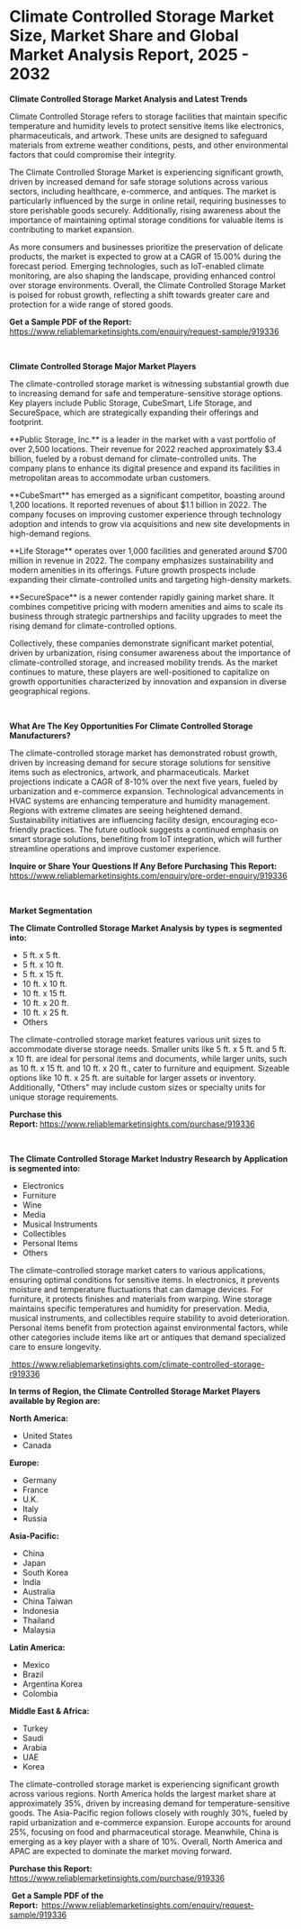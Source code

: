 <p><h1>Climate Controlled Storage Market Size, Market Share and Global Market Analysis Report, 2025 - 2032</h1></p><p><strong>Climate Controlled Storage Market Analysis and Latest Trends</strong></p>
<p><p>Climate Controlled Storage refers to storage facilities that maintain specific temperature and humidity levels to protect sensitive items like electronics, pharmaceuticals, and artwork. These units are designed to safeguard materials from extreme weather conditions, pests, and other environmental factors that could compromise their integrity.</p><p>The Climate Controlled Storage Market is experiencing significant growth, driven by increased demand for safe storage solutions across various sectors, including healthcare, e-commerce, and antiques. The market is particularly influenced by the surge in online retail, requiring businesses to store perishable goods securely. Additionally, rising awareness about the importance of maintaining optimal storage conditions for valuable items is contributing to market expansion.</p><p>As more consumers and businesses prioritize the preservation of delicate products, the market is expected to grow at a CAGR of 15.00% during the forecast period. Emerging technologies, such as IoT-enabled climate monitoring, are also shaping the landscape, providing enhanced control over storage environments. Overall, the Climate Controlled Storage Market is poised for robust growth, reflecting a shift towards greater care and protection for a wide range of stored goods.</p></p>
<p><strong>Get a Sample PDF of the Report:&nbsp;</strong> <a href="https://www.reliablemarketinsights.com/enquiry/request-sample/919336?utm_campaign=2244&utm_medium=2&utm_source=Github&utm_content=ia&utm_term=16042025&utm_id=climate-controlled-storage">https://www.reliablemarketinsights.com/enquiry/request-sample/919336</a></p>
<p>&nbsp;</p>
<p><strong>Climate Controlled Storage Major Market Players</strong></p>
<p><p>The climate-controlled storage market is witnessing substantial growth due to increasing demand for safe and temperature-sensitive storage options. Key players include Public Storage, CubeSmart, Life Storage, and SecureSpace, which are strategically expanding their offerings and footprint.</p><p>**Public Storage, Inc.** is a leader in the market with a vast portfolio of over 2,500 locations. Their revenue for 2022 reached approximately $3.4 billion, fueled by a robust demand for climate-controlled units. The company plans to enhance its digital presence and expand its facilities in metropolitan areas to accommodate urban customers.</p><p>**CubeSmart** has emerged as a significant competitor, boasting around 1,200 locations. It reported revenues of about $1.1 billion in 2022. The company focuses on improving customer experience through technology adoption and intends to grow via acquisitions and new site developments in high-demand regions.</p><p>**Life Storage** operates over 1,000 facilities and generated around $700 million in revenue in 2022. The company emphasizes sustainability and modern amenities in its offerings. Future growth prospects include expanding their climate-controlled units and targeting high-density markets.</p><p>**SecureSpace** is a newer contender rapidly gaining market share. It combines competitive pricing with modern amenities and aims to scale its business through strategic partnerships and facility upgrades to meet the rising demand for climate-controlled options.</p><p>Collectively, these companies demonstrate significant market potential, driven by urbanization, rising consumer awareness about the importance of climate-controlled storage, and increased mobility trends. As the market continues to mature, these players are well-positioned to capitalize on growth opportunities characterized by innovation and expansion in diverse geographical regions.</p></p>
<p>&nbsp;</p>
<p><strong>What Are The Key Opportunities For Climate Controlled Storage Manufacturers?</strong></p>
<p><p>The climate-controlled storage market has demonstrated robust growth, driven by increasing demand for secure storage solutions for sensitive items such as electronics, artwork, and pharmaceuticals. Market projections indicate a CAGR of 8-10% over the next five years, fueled by urbanization and e-commerce expansion. Technological advancements in HVAC systems are enhancing temperature and humidity management. Regions with extreme climates are seeing heightened demand. Sustainability initiatives are influencing facility design, encouraging eco-friendly practices. The future outlook suggests a continued emphasis on smart storage solutions, benefiting from IoT integration, which will further streamline operations and improve customer experience.</p></p>
<p><strong>Inquire or Share Your Questions If Any Before Purchasing This Report:</strong> <a href="https://www.reliablemarketinsights.com/enquiry/pre-order-enquiry/919336?utm_campaign=2244&utm_medium=2&utm_source=Github&utm_content=ia&utm_term=16042025&utm_id=climate-controlled-storage">https://www.reliablemarketinsights.com/enquiry/pre-order-enquiry/919336</a></p>
<p>&nbsp;</p>
<p><strong>Market Segmentation</strong></p>
<p><strong>The Climate Controlled Storage Market Analysis by types is segmented into:</strong></p>
<p><ul><li>5 ft. x 5 ft.</li><li>5 ft. x 10 ft.</li><li>5 ft. x 15 ft.</li><li>10 ft. x 10 ft.</li><li>10 ft. x 15 ft.</li><li>10 ft. x 20 ft.</li><li>10 ft. x 25 ft.</li><li>Others</li></ul></p>
<p><p>The climate-controlled storage market features various unit sizes to accommodate diverse storage needs. Smaller units like 5 ft. x 5 ft. and 5 ft. x 10 ft. are ideal for personal items and documents, while larger units, such as 10 ft. x 15 ft. and 10 ft. x 20 ft., cater to furniture and equipment. Sizeable options like 10 ft. x 25 ft. are suitable for larger assets or inventory. Additionally, "Others" may include custom sizes or specialty units for unique storage requirements.</p></p>
<p><strong>Purchase this Report:&nbsp;</strong><a href="https://www.reliablemarketinsights.com/purchase/919336?utm_campaign=2244&utm_medium=2&utm_source=Github&utm_content=ia&utm_term=16042025&utm_id=climate-controlled-storage">https://www.reliablemarketinsights.com/purchase/919336</a></p>
<p>&nbsp;</p>
<p><strong>The Climate Controlled Storage Market Industry Research by Application is segmented into:</strong></p>
<p><ul><li>Electronics</li><li>Furniture</li><li>Wine</li><li>Media</li><li>Musical Instruments</li><li>Collectibles</li><li>Personal Items</li><li>Others</li></ul></p>
<p><p>The climate-controlled storage market caters to various applications, ensuring optimal conditions for sensitive items. In electronics, it prevents moisture and temperature fluctuations that can damage devices. For furniture, it protects finishes and materials from warping. Wine storage maintains specific temperatures and humidity for preservation. Media, musical instruments, and collectibles require stability to avoid deterioration. Personal items benefit from protection against environmental factors, while other categories include items like art or antiques that demand specialized care to ensure longevity.</p></p>
<p><a href="https://www.reliablemarketinsights.com/climate-controlled-storage-r919336?utm_campaign=2244&utm_medium=2&utm_source=Github&utm_content=ia&utm_term=16042025&utm_id=climate-controlled-storage">&nbsp;https://www.reliablemarketinsights.com/climate-controlled-storage-r919336</a></p>
<p><strong>In terms of Region, the Climate Controlled Storage Market Players available by Region are:</strong></p>
<p>
    <p> <strong> North America: </strong>
        <ul>
            <li>United States</li>
            <li>Canada</li>
        </ul>
        </p> 
    <p> <strong> Europe: </strong>
        <ul>
            <li>Germany</li>
            <li>France</li>
            <li>U.K.</li>
            <li>Italy</li>
            <li>Russia</li>
        </ul>
        </p> 
    <p> <strong> Asia-Pacific: </strong>
        <ul>
            <li>China</li>
            <li>Japan</li>
            <li>South Korea</li>
            <li>India</li>
            <li>Australia</li>
            <li>China Taiwan</li>
            <li>Indonesia</li>
            <li>Thailand</li>
            <li>Malaysia</li>
        </ul>
        </p> 
    <p> <strong> Latin America: </strong>
        <ul>
            <li>Mexico</li>
            <li>Brazil</li>
            <li>Argentina Korea</li>
            <li>Colombia</li>
        </ul>
        </p> 
    <p> <strong> Middle East & Africa: </strong>
        <ul>
            <li>Turkey</li>
            <li>Saudi</li>
            <li>Arabia</li>
            <li>UAE</li>
            <li>Korea</li>
        </ul>
    </p>
    </p>
<p><p>The climate-controlled storage market is experiencing significant growth across various regions. North America holds the largest market share at approximately 35%, driven by increasing demand for temperature-sensitive goods. The Asia-Pacific region follows closely with roughly 30%, fueled by rapid urbanization and e-commerce expansion. Europe accounts for around 25%, focusing on food and pharmaceutical storage. Meanwhile, China is emerging as a key player with a share of 10%. Overall, North America and APAC are expected to dominate the market moving forward.</p></p>
<p><strong>Purchase this Report: </strong><a href="https://www.reliablemarketinsights.com/purchase/919336?utm_campaign=2244&utm_medium=2&utm_source=Github&utm_content=ia&utm_term=16042025&utm_id=climate-controlled-storage">https://www.reliablemarketinsights.com/purchase/919336</a></p>
<p>&nbsp;<strong>Get a Sample PDF of the Report:&nbsp;&nbsp;</strong><a href="https://www.reliablemarketinsights.com/enquiry/request-sample/919336?utm_campaign=2244&utm_medium=2&utm_source=Github&utm_content=ia&utm_term=16042025&utm_id=climate-controlled-storage">https://www.reliablemarketinsights.com/enquiry/request-sample/919336</a></p>
<p><strong></strong></p>
<p><p></p><p></p><p></p></p>